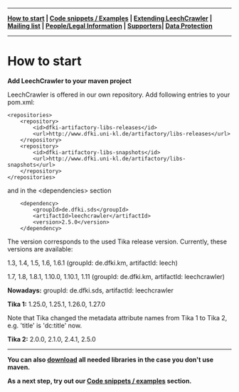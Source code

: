 ***
**[How to start](https://github.com/leechcrawler/leech/blob/master/how2start.md) | [Code snippets / Examples](https://github.com/leechcrawler/leech/blob/master/codeSnippets.md) | [Extending LeechCrawler](https://github.com/leechcrawler/leech/blob/master/extending.md) | [Mailing list](https://github.com/leechcrawler/leech/blob/master/mailinglist.md) | [People/Legal Information](https://github.com/leechcrawler/leech/blob/master/people.md) | [Supporters](https://github.com/leechcrawler/leech/blob/master/supporters.md)| [Data Protection](https://github.com/leechcrawler/leech/blob/master/dataprotection.md)**
***

# How to start

**Add LeechCrawler to your maven project**

LeechCrawler is offered in our own repository. Add following entries to your pom.xml:

    <repositories>
        <repository>
            <id>dfki-artifactory-libs-releases</id>
            <url>http://www.dfki.uni-kl.de/artifactory/libs-releases</url>
        </repository>
        <repository>
            <id>dfki-artifactory-libs-snapshots</id>
            <url>http://www.dfki.uni-kl.de/artifactory/libs-snapshots</url>
        </repository>
    </repositories>

and in the \<dependencies\> section

        <dependency>
            <groupId>de.dfki.sds</groupId>
            <artifactId>leechcrawler</artifactId>
            <version>2.5.0</version>
        </dependency>



The version corresponds to the used Tika release version. Currently, these versions are available:

1.3, 1.4, 1.5, 1.6, 1.6.1 (groupId: de.dfki.km, artifactId: leech)

1.7, 1.8, 1.8.1, 1.10.0, 1.10.1, 1.11 (groupId: de.dfki.km, artifactId: leechcrawler)

**Nowadays:** groupId: de.dfki.sds, artifactId: leechcrawler

**Tika 1:** 1.25.0, 1.25.1, 1.26.0, 1.27.0

Note that Tika changed the metadata attribute names from Tika 1 to Tika 2, e.g. 'title' is 'dc:title' now.

**Tika 2:** 2.0.0, 2.1.0, 2.4.1, 2.5.0

---

**You can also [download](https://cloud.dfki.de/owncloud/index.php/s/CzEY8kyzx2pRAwF) all needed libraries in the case you don't use maven.**

**As a next step, try out our [Code snippets / examples](https://github.com/leechcrawler/leech/blob/master/codeSnippets.md) section.**


